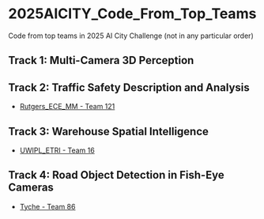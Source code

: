 # 2025AICITY_Code_From_Top_Teams
Code from top teams in 2025 AI City Challenge (not in any particular order)

## Track 1: Multi-Camera 3D Perception



## Track 2: Traffic Safety Description and Analysis
* [Rutgers_ECE_MM - Team 121](https://github.com/BaamPark/TrafficVILA.git)



## Track 3: Warehouse Spatial Intelligence
* [UWIPL_ETRI - Team 16](https://github.com/hsiangwei0903/SpatialAgent)



## Track 4: Road Object Detection in Fish-Eye Cameras
* [Tyche - Team 86](https://github.com/xbaotg/AICITY2025_Track4)



